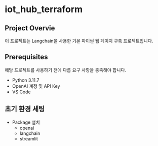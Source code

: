 # iot_hub_terraform

## Project Overvie
이 프로젝트는 Langchain을 사용한 기본 파이썬 웹 페이지 구축 프로젝트입니다.

## Prerequisites
해당 프로젝트를 사용하기 전에 다름 요구 사항을 충족해야 합니다.

- Python 3.11.7
- OpenAI 계정 및 API Key
- VS Code

## 초기 환경 세팅
- Package 설치
  - openai
  - langchain
  - streamlit
